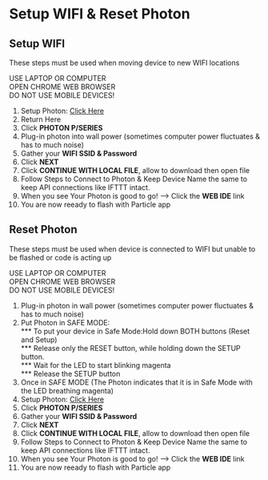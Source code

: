 # Setup WIFI & Reset Photon 

## Setup WIFI

These steps must be used when moving device to new WIFI locations

USE LAPTOP OR COMPUTER<br> 
OPEN CHROME WEB BROWSER<br> 
DO NOT USE MOBILE DEVICES!<br> 

1. Setup Photon: <a href="http://rvciot.app/start" target="blank">Click Here</a>
1. Return Here
1. Click <b>PHOTON P/SERIES</b>
1. Plug-in photon into wall power (sometimes computer power fluctuates & has to much noise)
1. Gather your <b>WIFI SSID & Password</b> 
1. Click <b>NEXT</b>
1. Click <b>CONTINUE WITH LOCAL FILE</b>, allow to download then open file
1. Follow Steps to Connect to Photon & Keep Device Name the same to keep API connections like IFTTT intact.
1. When you see Your Photon is good to go! —> Click the <b>WEB IDE</b> link
1. You are now reeady to flash with Particle app 

## Reset Photon

These steps must be used when device is connected to WIFI but unable to be flashed or code is acting up

USE LAPTOP OR COMPUTER<br>
OPEN CHROME WEB BROWSER<br>
DO NOT USE MOBILE DEVICES!<br> 

1. Plug-in photon in wall power (sometimes computer power fluctuates & has to much noise)
1. Put Photon in SAFE MODE: 
   <br>*** To put your device in Safe Mode:Hold down BOTH buttons (Reset and Setup) 
   <br>*** Release only the RESET button, while holding down the SETUP button.
   <br>*** Wait for the LED to start blinking magenta
   <br>*** Release the SETUP button
1. Once in SAFE MODE (The Photon indicates that it is in Safe Mode with the LED breathing magenta)
1. Setup Photon: <a href="http://rvciot.app/start" target="blank">Click Here</a>
1. Click <b>PHOTON P/SERIES</b>
1. Gather your <b>WIFI SSID & Password</b> 
1. Click <b>NEXT</b>
1. Click <b>CONTINUE WITH LOCAL FILE</b>, allow to download then open file
1. Follow Steps to Connect to Photon & Keep Device Name the same to keep API connections like IFTTT intact.
1. When you see Your Photon is good to go! —> Click the <b>WEB IDE</b> link
1. You are now reeady to flash with Particle app 
